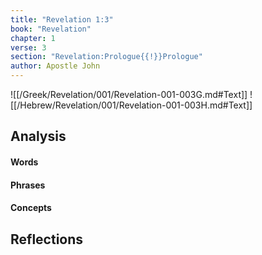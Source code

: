 ```yaml
---
title: "Revelation 1:3"
book: "Revelation"
chapter: 1
verse: 3
section: "Revelation:Prologue{{!}}Prologue"
author: Apostle John
---
```

![[/Greek/Revelation/001/Revelation-001-003G.md#Text]]
![[/Hebrew/Revelation/001/Revelation-001-003H.md#Text]]

## Analysis

#### Words

#### Phrases

#### Concepts

## Reflections
